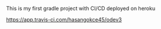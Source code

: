 This is my first gradle project with CI/CD deployed on heroku

https://app.travis-ci.com/hasangokce45/odev3